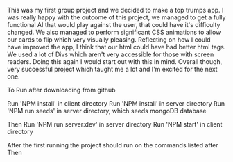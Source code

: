 This was my first group project and we decided to make a top trumps app. I was really happy with the outcome of this project, we managed to get a fully functional AI that would play against the user, that could have it's difficulty changed. We also managed to perform significant CSS animations to allow our cards to flip which very visually pleasing. Reflecting on how I could have improved the app, I think that our html could have had better html tags. We used a lot of Divs which aren't very accessible for those with screen readers. Doing this again I would start out with this in mind. Overall though, very successful project which taught me a lot and I'm excited for the next one. 



To Run after downloading from github

Run 'NPM install' in client directory
Run 'NPM install' in server directory
Run 'NPM run seeds' in server directory, which seeds mongoDB database

Then
Run 'NPM run server:dev' in server directory
Run 'NPM start' in client directory 

After the first running the project should run on the commands listed after Then